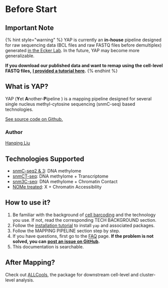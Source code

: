 # Before Start

## Important Note

{% hint style="warning" %}
YAP is currently an **in-house** pipeline designed for raw sequencing data \(BCL files and raw FASTQ files before demultiplex\) generated [in the Ecker Lab](https://ecker.salk.edu/). In the future, YAP may become more generalizable.

**If you download our published data and want to remap using the cell-level FASTQ files,** [**I provided a tutorial here**](mapping-form-cell-level-fastq-files.md)**.**
{% endhint %}

## What is YAP?

YAP \(**Y**et **A**nother-**P**ipeline \) is a mapping pipeline designed for several single nucleus methyl-cytosine sequencing \(snmC-seq\) based technologies.

[See source code on Github.](https://github.com/lhqing/cemba_data)

### Author

[Hanqing Liu](https://github.com/lhqing)

## Technologies Supported

* [snmC-seq2 & 3](tech-background/snmc-seq.md): DNA methylome
* [snmCT-seq](tech-background/snmct-seq.md): DNA methylome + Transcriptome
* [snm3C-seq](tech-background/snm3c-seq.md): DNA methylome + Chromatin Contact
* [NOMe treated](tech-background/nome-treatment.md): X + Chromatin Accessibility

## How to use it?

1. Be familiar with the background of [cell barcoding](tech-background/barcoding.md) and the technology you use. If not, read the corresponding TECH BACKGROUND section.
2. Follow the [installation tutorial](installation.md) to install `yap` and associated packages.
3. Follow the MAPPING PIPELINE section step by step.
4. If you have questions, first go to the [FAQ](other/faq.md) page. **If the problem is not solved, you can** [**post an issue on GitHub**](https://github.com/lhqing/cemba_data/issues/new)**.**
5. This documentation is searchable.

## After Mapping?

Check out [ALLCools](https://github.com/lhqing/ALLCools), the package for downstream cell-level and cluster-level analysis.

